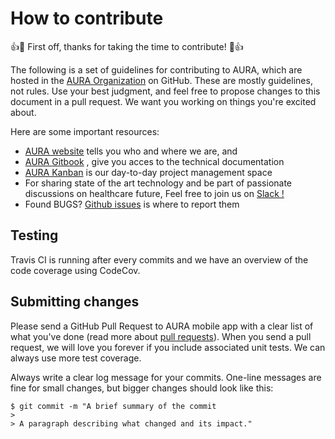 # How to contribute

:+1::tada: First off, thanks for taking the time to contribute! :tada::+1:

The following is a set of guidelines for contributing to AURA, which are hosted in the [AURA Organization](https://github.com/Aura-healthcare) on GitHub. These are mostly guidelines, not rules. Use your best judgment, and feel free to propose changes to this document in a pull request.
We want you working on things you're excited about.

Here are some important resources:

  * [AURA website](http://www.aura.healthcare) tells you who and where we are, and
  * [AURA Gitbook](https://github.com/Aura-healthcare/Aura_gitbook) , give you acces to the technical documentation
  * [AURA Kanban](https://github.com/Aura-healthcare/Aura_gitbook/projects/1) is our day-to-day project management space
  * For sharing state of the art technology and be part of passionate discussions on healthcare future, Feel free to join us on [Slack !](https://associationaura.slack.com)
  * Found BUGS? [Github issues](https://github.com/Aura-healthcare/Aura_gitbook/issues) is where to report them

## Testing

Travis CI is running after every commits and we have an overview of the code coverage using CodeCov.

## Submitting changes

Please send a GitHub Pull Request to AURA mobile app with a clear list of what you've done (read more about [pull requests](http://help.github.com/pull-requests/)). When you send a pull request, we will love you forever if you include associated unit tests. We can always use more test coverage.

Always write a clear log message for your commits. One-line messages are fine for small changes, but bigger changes should look like this:

    $ git commit -m "A brief summary of the commit
    >
    > A paragraph describing what changed and its impact."
